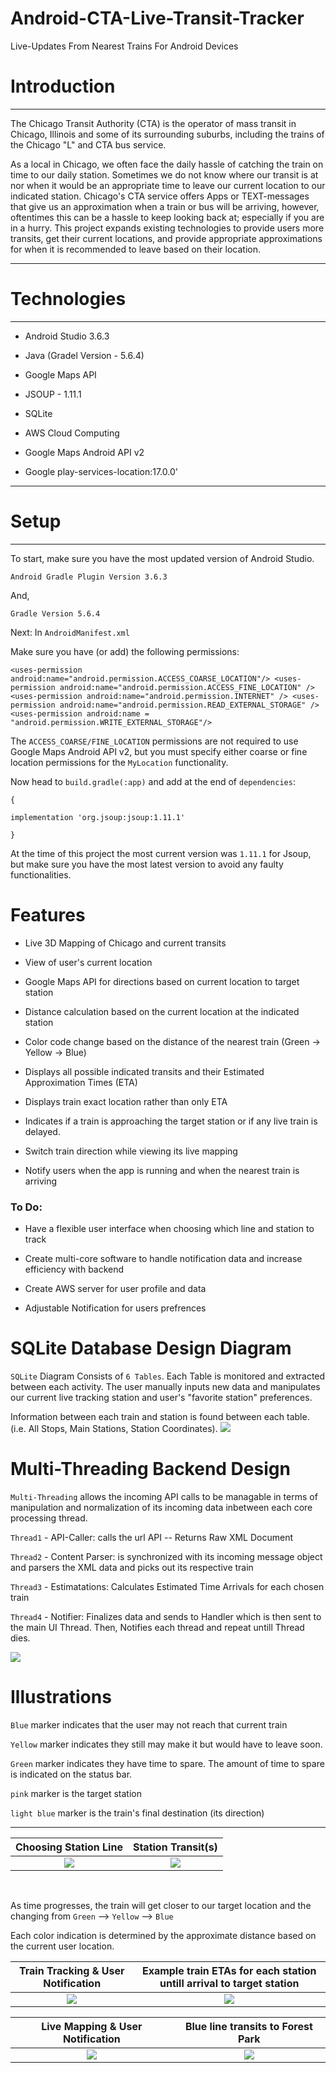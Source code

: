 #  Android-CTA-Live-Transit-Tracker

Live-Updates From Nearest Trains For Android Devices 


 # Introduction
 
<dl>
 <hr>
 
 The Chicago Transit Authority (CTA) is the operator of mass transit in Chicago, 
 Illinois and some of its surrounding suburbs, including the trains of the Chicago "L" and CTA bus service.
 
As a local in Chicago, we often face the daily hassle of catching the train on time to our daily station. Sometimes we do not know where our transit is at nor when it would be an appropriate time to leave our current location to our indicated station. Chicago's CTA service offers Apps or TEXT-messages that give us an approximation when a train or bus will be arriving, however, oftentimes this can be a hassle to keep looking back at; especially if you are in a hurry. This project expands existing technologies to provide users more transits, get their current locations, and provide appropriate approximations for when it is recommended to leave based on their location. 
 
 <hr>
 
# Technologies
 
 <hr>
 
 - Android Studio 3.6.3
 
 - Java (Gradel Version - 5.6.4)
 
 - Google Maps API

 - JSOUP - 1.11.1
 
 - SQLite
 
 - AWS Cloud Computing
 
 - Google Maps Android API v2
 
 - Google play-services-location:17.0.0'
 
 <hr>
 
 
# Setup

<hr>
 
 To start, make sure you have the most updated version of Android Studio. 
 
 `Android Gradle Plugin Version 3.6.3`
 
 And,
 
 `Gradle Version 5.6.4`
 
 Next: In `AndroidManifest.xml`
 
 Make sure you have (or add) the following permissions: 
 
 `
   <uses-permission android:name="android.permission.ACCESS_COARSE_LOCATION"/>
    <uses-permission android:name="android.permission.ACCESS_FINE_LOCATION" />
    <uses-permission android:name="android.permission.INTERNET" />
    <uses-permission android:name="android.permission.READ_EXTERNAL_STORAGE" />
    <uses-permission android:name = "android.permission.WRITE_EXTERNAL_STORAGE"/>
 `
 
 
 The `ACCESS_COARSE/FINE_LOCATION` permissions are not required to use Google Maps Android API v2, but you must specify either coarse or fine location permissions for the `MyLocation` functionality.
 
 
 Now head to `build.gradle(:app)` and add at the end of `dependencies`:
 
 `{`

`implementation 'org.jsoup:jsoup:1.11.1'`
 
 `}`
 
 At the time of this project the most current version was `1.11.1` for Jsoup, but make sure you have the most latest version to avoid any faulty functionalities.
 
 
 # Features
 
 - Live 3D Mapping of Chicago and current transits
 
 - View of user's current location
 
 - Google Maps API for directions based on current location to target station
 
 - Distance calculation based on the current location at the indicated station
 
 - Color code change based on the distance of the nearest train (Green -> Yellow -> Blue)

- Displays all possible indicated transits and their Estimated Approximation Times (ETA)

- Displays train exact location rather than only ETA 

- Indicates if a train is approaching the target station or if any live train is delayed. 

- Switch train direction while viewing its live mapping

-  Notify users when the app is running and when the nearest train is arriving
 
 ### To Do:
 
 - Have a flexible user interface when choosing which line and station to track
 
 - Create multi-core software to handle notification data and increase efficiency with backend
 
 - Create AWS server for user profile and data
 
 - Adjustable Notification for users prefrences
 
# SQLite Database Design Diagram

`SQLite` Diagram Consists of `6 Tables`. Each Table is monitored and extracted between each activity. The user manually inputs new data and manipulates our current live tracking station and user's "favorite station" preferences.

Information between each train and station is found between each table. (i.e. All Stops, Main Stations, Station Coordinates).
![](images/TransitDB.png) 


# Multi-Threading Backend Design

`Multi-Threading` allows the incoming API calls to be managable in terms of manipulation and normalization of its incoming data inbetween each core processing thread. 

`Thread1` - API-Caller: calls the url API -- Returns Raw XML Document

`Thread2` - Content Parser: is synchronized with its incoming message object and parsers the XML data and picks out its respective train

`Thread3` - Estimatations: Calculates Estimated Time Arrivals for each chosen train

`Thread4` - Notifier: Finalizes data and sends to Handler which is then sent to the main UI Thread. Then, Notifies each thread  and repeat untill Thread dies.

![](images/Multi-Threading.png)
 
 
 # Illustrations
 
 
 `Blue` marker indicates that the user may not reach that current train 

`Yellow` marker indicates they still may make it but would have to leave soon.

`Green` marker indicates they have time to spare. The amount of time to spare is indicated on the status bar. 

`pink` marker is the target station

`light blue` marker is the train's final destination (its direction)
 
 <hr>
 

Choosing Station Line  |  Station Transit(s)
:-------------------------:|:-------------------------:
![](images/pic1.png)  |  ![](images/pic3.png)


<dl><br></dl>

As time progresses, the train will get closer to our target location and the changing from `Green` --> `Yellow` --> `Blue`

Each color indication is determined by the approximate distance based on the current user location. 


Train Tracking & User Notification   |  Example train ETAs for each station untill arrival to target station
:-------------------------:|:-------------------------:
![](images/pic4.png)  |  ![](images/pic2.png)






 Live Mapping & User Notification   |  Blue line transits to Forest Park
:-------------------------:|:-------------------------:
![](images/pic5.png)  |  ![](images/pic7.png)

 
 
</dl>




 
